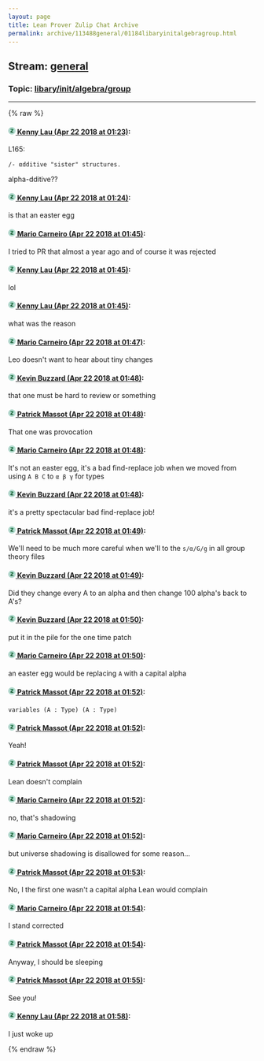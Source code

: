 ```yaml
---
layout: page
title: Lean Prover Zulip Chat Archive 
permalink: archive/113488general/01184libaryinitalgebragroup.html
---
```


## Stream: [general](index.html)
### Topic: [libary/init/algebra/group](01184libaryinitalgebragroup.html)

---


{% raw %}
#### [![Click to go to Zulip](../../assets/img/zulip2.png) Kenny Lau (Apr 22 2018 at 01:23)](https://leanprover.zulipchat.com/#narrow/stream/113488-general/topic/libary/init/algebra/group/near/125509188):
L165:
```lean
/- αdditive "sister" structures.
```
alpha-dditive??

#### [![Click to go to Zulip](../../assets/img/zulip2.png) Kenny Lau (Apr 22 2018 at 01:24)](https://leanprover.zulipchat.com/#narrow/stream/113488-general/topic/libary/init/algebra/group/near/125509229):
is that an easter egg

#### [![Click to go to Zulip](../../assets/img/zulip2.png) Mario Carneiro (Apr 22 2018 at 01:45)](https://leanprover.zulipchat.com/#narrow/stream/113488-general/topic/libary/init/algebra/group/near/125509785):
I tried to PR that almost a year ago and of course it was rejected

#### [![Click to go to Zulip](../../assets/img/zulip2.png) Kenny Lau (Apr 22 2018 at 01:45)](https://leanprover.zulipchat.com/#narrow/stream/113488-general/topic/libary/init/algebra/group/near/125509787):
lol

#### [![Click to go to Zulip](../../assets/img/zulip2.png) Kenny Lau (Apr 22 2018 at 01:45)](https://leanprover.zulipchat.com/#narrow/stream/113488-general/topic/libary/init/algebra/group/near/125509788):
what was the reason

#### [![Click to go to Zulip](../../assets/img/zulip2.png) Mario Carneiro (Apr 22 2018 at 01:47)](https://leanprover.zulipchat.com/#narrow/stream/113488-general/topic/libary/init/algebra/group/near/125509835):
Leo doesn't want to hear about tiny changes

#### [![Click to go to Zulip](../../assets/img/zulip2.png) Kevin Buzzard (Apr 22 2018 at 01:48)](https://leanprover.zulipchat.com/#narrow/stream/113488-general/topic/libary/init/algebra/group/near/125509877):
that one must be hard to review or something

#### [![Click to go to Zulip](../../assets/img/zulip2.png) Patrick Massot (Apr 22 2018 at 01:48)](https://leanprover.zulipchat.com/#narrow/stream/113488-general/topic/libary/init/algebra/group/near/125509879):
That one was provocation

#### [![Click to go to Zulip](../../assets/img/zulip2.png) Mario Carneiro (Apr 22 2018 at 01:48)](https://leanprover.zulipchat.com/#narrow/stream/113488-general/topic/libary/init/algebra/group/near/125509880):
It's not an easter egg, it's a bad find-replace job when we moved from using `A B C` to `α β γ` for types

#### [![Click to go to Zulip](../../assets/img/zulip2.png) Kevin Buzzard (Apr 22 2018 at 01:48)](https://leanprover.zulipchat.com/#narrow/stream/113488-general/topic/libary/init/algebra/group/near/125509881):
it's a pretty spectacular bad find-replace job!

#### [![Click to go to Zulip](../../assets/img/zulip2.png) Patrick Massot (Apr 22 2018 at 01:49)](https://leanprover.zulipchat.com/#narrow/stream/113488-general/topic/libary/init/algebra/group/near/125509887):
We'll need to be much more careful when we'll to the `s/α/G/g` in all group theory files

#### [![Click to go to Zulip](../../assets/img/zulip2.png) Kevin Buzzard (Apr 22 2018 at 01:49)](https://leanprover.zulipchat.com/#narrow/stream/113488-general/topic/libary/init/algebra/group/near/125509888):
Did they change every A to an alpha and then change 100 alpha's back to A's?

#### [![Click to go to Zulip](../../assets/img/zulip2.png) Kevin Buzzard (Apr 22 2018 at 01:50)](https://leanprover.zulipchat.com/#narrow/stream/113488-general/topic/libary/init/algebra/group/near/125509927):
put it in the pile for the one time patch

#### [![Click to go to Zulip](../../assets/img/zulip2.png) Mario Carneiro (Apr 22 2018 at 01:50)](https://leanprover.zulipchat.com/#narrow/stream/113488-general/topic/libary/init/algebra/group/near/125509930):
an easter egg would be replacing `A` with a capital alpha

#### [![Click to go to Zulip](../../assets/img/zulip2.png) Patrick Massot (Apr 22 2018 at 01:52)](https://leanprover.zulipchat.com/#narrow/stream/113488-general/topic/libary/init/algebra/group/near/125509980):
`variables (Α : Type) (A : Type)`

#### [![Click to go to Zulip](../../assets/img/zulip2.png) Patrick Massot (Apr 22 2018 at 01:52)](https://leanprover.zulipchat.com/#narrow/stream/113488-general/topic/libary/init/algebra/group/near/125509981):
Yeah!

#### [![Click to go to Zulip](../../assets/img/zulip2.png) Patrick Massot (Apr 22 2018 at 01:52)](https://leanprover.zulipchat.com/#narrow/stream/113488-general/topic/libary/init/algebra/group/near/125509983):
Lean doesn't complain

#### [![Click to go to Zulip](../../assets/img/zulip2.png) Mario Carneiro (Apr 22 2018 at 01:52)](https://leanprover.zulipchat.com/#narrow/stream/113488-general/topic/libary/init/algebra/group/near/125509984):
no, that's shadowing

#### [![Click to go to Zulip](../../assets/img/zulip2.png) Mario Carneiro (Apr 22 2018 at 01:52)](https://leanprover.zulipchat.com/#narrow/stream/113488-general/topic/libary/init/algebra/group/near/125509986):
but universe shadowing is disallowed for some reason...

#### [![Click to go to Zulip](../../assets/img/zulip2.png) Patrick Massot (Apr 22 2018 at 01:53)](https://leanprover.zulipchat.com/#narrow/stream/113488-general/topic/libary/init/algebra/group/near/125509991):
No, I the first one wasn't a capital alpha Lean would complain

#### [![Click to go to Zulip](../../assets/img/zulip2.png) Mario Carneiro (Apr 22 2018 at 01:54)](https://leanprover.zulipchat.com/#narrow/stream/113488-general/topic/libary/init/algebra/group/near/125510030):
I stand corrected

#### [![Click to go to Zulip](../../assets/img/zulip2.png) Patrick Massot (Apr 22 2018 at 01:54)](https://leanprover.zulipchat.com/#narrow/stream/113488-general/topic/libary/init/algebra/group/near/125510031):
Anyway, I should be sleeping

#### [![Click to go to Zulip](../../assets/img/zulip2.png) Patrick Massot (Apr 22 2018 at 01:55)](https://leanprover.zulipchat.com/#narrow/stream/113488-general/topic/libary/init/algebra/group/near/125510041):
See you!

#### [![Click to go to Zulip](../../assets/img/zulip2.png) Kenny Lau (Apr 22 2018 at 01:58)](https://leanprover.zulipchat.com/#narrow/stream/113488-general/topic/libary/init/algebra/group/near/125510125):
I just woke up


{% endraw %}
